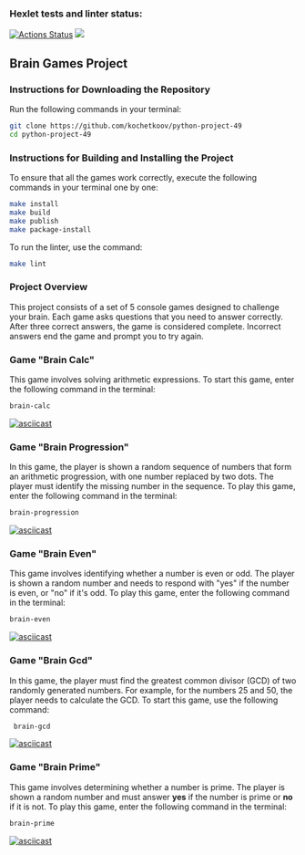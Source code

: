 ### Hexlet tests and linter status:
[![Actions Status](https://github.com/kochetkoov/python-project-49/actions/workflows/hexlet-check.yml/badge.svg)](https://github.com/kochetkoov/python-project-49/actions)
<a href="https://codeclimate.com/github/kochetkoov/Brain-Games/maintainability"><img src="https://api.codeclimate.com/v1/badges/eb49940452db8749946c/maintainability" /></a>
## Brain Games Project

### Instructions for Downloading the Repository
Run the following commands in your terminal:
```sh
git clone https://github.com/kochetkoov/python-project-49
cd python-project-49
```
### Instructions for Building and Installing the Project
To ensure that all the games work correctly, execute the following commands in your terminal one by one:
```sh
make install
make build
make publish
make package-install
```
To run the linter, use the command:
```sh
make lint
```
### Project Overview
This project consists of a set of 5 console games designed to challenge your brain. Each game asks questions that you need to answer correctly. After three correct answers, the game is considered complete. Incorrect answers end the game and prompt you to try again.

### Game "Brain Calc" 
This game involves solving arithmetic expressions. To start this game, enter the following command in the terminal:
```sh
brain-calc
```
 [![asciicast](https://asciinema.org/a/btwmKEkrRVQ5INeBuUwgCcvwc.svg)](https://asciinema.org/a/btwmKEkrRVQ5INeBuUwgCcvwc)
### Game "Brain Progression"
In this game, the player is shown a random sequence of numbers that form an arithmetic progression, with one number replaced by two dots. The player must identify the missing number in the sequence. To play this game, enter the following command in the terminal:
```sh
brain-progression
```
[![asciicast](https://asciinema.org/a/pJYrFQLv8DtCcVcR2pX75Texn.svg)](https://asciinema.org/a/pJYrFQLv8DtCcVcR2pX75Texn)
### Game "Brain Even"
This game involves identifying whether a number is even or odd. The player is shown a random number and needs to respond with "yes" if the number is even, or "no" if it's odd. To play this game, enter the following command in the terminal:
```sh
brain-even
```
[![asciicast](https://asciinema.org/a/69GgG1tYrwwVdNfx6b9G7vyRc.svg)](https://asciinema.org/a/69GgG1tYrwwVdNfx6b9G7vyRc)
### Game "Brain Gcd"
In this game, the player must find the greatest common divisor (GCD) of two randomly generated numbers. For example, for the numbers 25 and 50, the player needs to calculate the GCD. To start this game, use the following command:
```sh
 brain-gcd 
```
[![asciicast](https://asciinema.org/a/x6HVbMToE0D1ous9S4R5UJJ6K.svg)](https://asciinema.org/a/x6HVbMToE0D1ous9S4R5UJJ6K)
### Game "Brain Prime"
This game involves determining whether a number is prime. The player is shown a random number and must answer **yes** if the number is prime or **no** if it is not. To play this game, enter the following command in the terminal:
```sh
brain-prime
```
[![asciicast](https://asciinema.org/a/VLqH883xZIo1kNUdeGKw4oybS.svg)](https://asciinema.org/a/VLqH883xZIo1kNUdeGKw4oybS)

